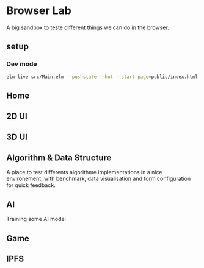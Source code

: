 # Browser Lab
A big sandbox to teste different things we can do in the browser.
## setup
### Dev mode
```sh
elm-live src/Main.elm --pushstate --hot --start-page=public/index.html -- --output=assets/elm.js --debug
```

## Home
## 2D UI
## 3D UI
## Algorithm & Data Structure
A place to test differents algorithme implementations in a nice environement,
with benchmark, data visualisation and form configuration for quick feedback.
## AI
Training some AI model
## Game
## IPFS



